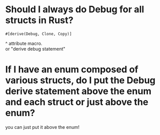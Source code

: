 # Should I always do Debug for all structs in Rust?

```
#[derive(Debug, Clone, Copy)]
```

^ attribute macro.  
or "derive debug statement"


# If I have an enum composed of various structs, do I put the Debug derive statement above the enum and each struct or just above the enum?

you can just put it above the enum! 


